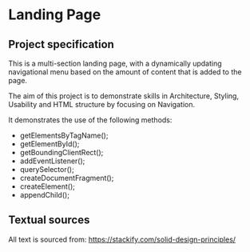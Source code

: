 # Landing Page

## Project specification

This is a multi-section landing page, with a dynamically updating navigational menu based on the amount of content that is added to the page.

The aim of this project is to demonstrate skills in Architecture, Styling, Usability and HTML structure by focusing on Navigation.

It demonstrates the use of the following methods:

- getElementsByTagName();
- getElementById();
- getBoundingClientRect();
- addEventListener();
- querySelector();
- createDocumentFragment();
- createElement();
- appendChild();

## Textual sources

All text is sourced from: https://stackify.com/solid-design-principles/